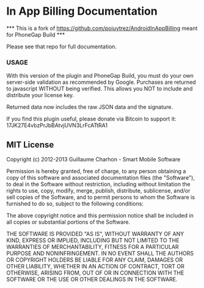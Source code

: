 In App Billing Documentation
============================

*** This is a fork of https://github.com/poiuytrez/AndroidInAppBilling meant for PhoneGap Build ***

Please see that repo for full documentation.

### USAGE

With this version of the plugin and PhoneGap Build, you must do your own server-side validation as recommended by Google. Purchases are returned to javascript WITHOUT being verified. This allows you NOT to include and distribute your license key.

Returned data now includes the raw JSON data and the signature.




If you find this plugin useful, please donate via Bitcoin to support it:
17JK27E4vbzPrJbBAtvjUVN3LrFcATtRA1


MIT License
-----------

Copyright (c) 2012-2013 Guillaume Charhon - Smart Mobile Software

 Permission is hereby granted, free of charge, to any person obtaining a copy
 of this software and associated documentation files (the "Software"), to deal
 in the Software without restriction, including without limitation the rights
 to use, copy, modify, merge, publish, distribute, sublicense, and/or sell
 copies of the Software, and to permit persons to whom the Software is
 furnished to do so, subject to the following conditions:

 The above copyright notice and this permission notice shall be included in
 all copies or substantial portions of the Software.

 THE SOFTWARE IS PROVIDED "AS IS", WITHOUT WARRANTY OF ANY KIND, EXPRESS OR
 IMPLIED, INCLUDING BUT NOT LIMITED TO THE WARRANTIES OF MERCHANTABILITY,
 FITNESS FOR A PARTICULAR PURPOSE AND NONINFRINGEMENT. IN NO EVENT SHALL THE
 AUTHORS OR COPYRIGHT HOLDERS BE LIABLE FOR ANY CLAIM, DAMAGES OR OTHER
 LIABILITY, WHETHER IN AN ACTION OF CONTRACT, TORT OR OTHERWISE, ARISING FROM,
 OUT OF OR IN CONNECTION WITH THE SOFTWARE OR THE USE OR OTHER DEALINGS IN
 THE SOFTWARE.
